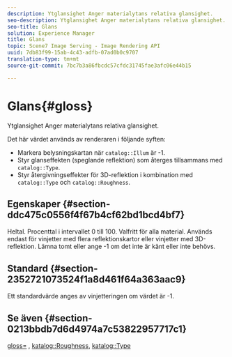 ```yaml
---
description: Ytglansighet Anger materialytans relativa glansighet.
seo-description: Ytglansighet Anger materialytans relativa glansighet.
seo-title: Glans
solution: Experience Manager
title: Glans
topic: Scene7 Image Serving - Image Rendering API
uuid: 7db83f99-15ab-4c43-adfb-07ad0b0c9707
translation-type: tm+mt
source-git-commit: 7bc7b3a86fbcdc57cfdc31745fae3afc06e44b15

---
```



# Glans{#gloss}

Ytglansighet Anger materialytans relativa glansighet.

Det här värdet används av renderaren i följande syften:

* Markera belysningskartan när `catalog::Illum` är -1.
* Styr glanseffekten (speglande reflektion) som återges tillsammans med `catalog::Type`.
* Styr återgivningseffekter för 3D-reflektion i kombination med `catalog::Type` och `catalog::Roughness`.

## Egenskaper {#section-ddc475c0556f4f67b4cf62bd1bcd4bf7}

Heltal. Procenttal i intervallet 0 till 100. Valfritt för alla material. Används endast för vinjetter med flera reflektionskartor eller vinjetter med 3D-reflektion. Lämna tomt eller ange -1 om det inte är känt eller inte behövs.

## Standard {#section-2352721073524f1a8d461f64a363aac9}

Ett standardvärde anges av vinjetteringen om värdet är -1.

## Se även {#section-0213bbdb7d6d4974a7c53822957717c1}

[gloss=](../../../../../ir-api/http-protocol/image-rendering-api-ref/c-ir-http-protocol-ref/c-ir-http-protocol-command-reference/r-ir-http-gloss.md#reference-325aef2ee51e4e1584a06047427340ca) , [katalog::Roughness](../../../../../ir-api/material-cat/image-rendering-api-ref/c-ir-material-catalog/c-ir-material-data-reference/r-ir-roughness.md#reference-79f748ac642745e3b81795a99f61fa99), [katalog::Type](../../../../../ir-api/material-cat/image-rendering-api-ref/c-ir-material-catalog/c-ir-material-data-reference/r-ir-cat-type.md#reference-9bea147dda9f4e74bc0ec79dcc0d9161)
